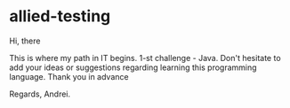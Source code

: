 # allied-testing

Hi, there

This is where my path in IT begins. 1-st challenge - Java.
Don't hesitate to add your ideas or suggestions regarding learning this programming language.
Thank you in advance


Regards,
Andrei.

